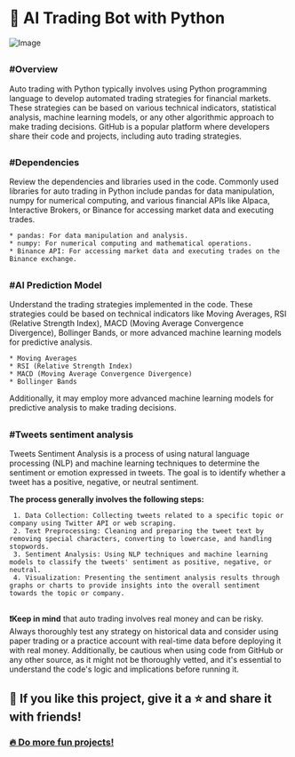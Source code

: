 
# 🤖 AI Trading Bot with Python 

![Image](https://cdn.activestate.com/wp-content/uploads/2020/05/Trading_hero-1200x607.jpg)

##

### **#Overview**

Auto trading with Python typically involves using Python programming language to develop automated trading strategies for financial markets. These strategies can be based on various technical indicators, statistical analysis, machine learning models, or any other algorithmic approach to make trading decisions. GitHub is a popular platform where developers share their code and projects, including auto trading strategies.

##

### **#Dependencies**

Review the dependencies and libraries used in the code. Commonly used libraries for auto trading in Python include pandas for data manipulation, numpy for numerical computing, and various financial APIs like Alpaca, Interactive Brokers, or Binance for accessing market data and executing trades.

    * pandas: For data manipulation and analysis.
    * numpy: For numerical computing and mathematical operations.
    * Binance API: For accessing market data and executing trades on the Binance exchange.

##

### **#AI Prediction Model**

Understand the trading strategies implemented in the code. These strategies could be based on technical indicators like Moving Averages, RSI (Relative Strength Index), MACD (Moving Average Convergence Divergence), Bollinger Bands, or more advanced machine learning models for predictive analysis.

    * Moving Averages
    * RSI (Relative Strength Index)
    * MACD (Moving Average Convergence Divergence)
    * Bollinger Bands
    
Additionally, it may employ more advanced machine learning models for predictive analysis to make trading decisions.
##

### ****#Tweets sentiment analysis****
Tweets Sentiment Analysis is a process of using natural language processing (NLP) and machine learning techniques to determine the sentiment or emotion expressed in tweets. The goal is to identify whether a tweet has a positive, negative, or neutral sentiment.

**The process generally involves the following steps:**

     1. Data Collection: Collecting tweets related to a specific topic or company using Twitter API or web scraping.
     2. Text Preprocessing: Cleaning and preparing the tweet text by removing special characters, converting to lowercase, and handling stopwords.
     3. Sentiment Analysis: Using NLP techniques and machine learning models to classify the tweets' sentiment as positive, negative, or neutral.
     4. Visualization: Presenting the sentiment analysis results through graphs or charts to provide insights into the overall sentiment towards the topic or company.
  
##

 **❗️Keep in mind** that auto trading involves real money and can be risky. Always thoroughly test any strategy on historical data and consider using paper trading or a practice account with real-time data before deploying it with real money. Additionally, be cautious when using code from GitHub or any other source, as it might not be thoroughly vetted, and it's essential to understand the code's logic and implications before running it.

##

## 💙 If you like this project, give it a ⭐️ and share it with friends!


### <a href="https://github.com/CreativeMotion26?tab=repositories">🔥 Do more fun projects!</a>
